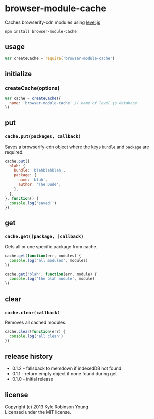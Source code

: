 # browser-module-cache

Caches browserify-cdn modules using [level.js](https://github.com/maxogden/level.js)

```shell
npm install browser-module-cache
```

## usage

```javascript
var createCache = require('browser-module-cache')
```

## initialize

### createCache(options)

```javascript
var cache = createCache({
  name: 'browser-module-cache' // name of level.js database
})
```

## put

### `cache.put(packages, callback)`
Saves a browserify-cdn object where the keys `bundle` and `package` are required.

```javascript
cache.put({
  blah: {
    bundle: 'blahblahblah',
    package: {
      name: 'blah',
      author: 'The Dude',
    },
  },
}, function() {
  console.log('saved!')
})
```

## get

### `cache.get([package, ]callback)`
Gets all or one specific package from cache.

```javascript
cache.get(function(err, modules) {
  console.log('all modules', modules)
})

cache.get('blah', function(err, module) {
  console.log('the blah module', module)
})
```

## clear

### `cache.clear(callback)`
Removes all cached modules.

```javascript
cache.clear(function(err) {
  console.log('all clean')
})
```

## release history
* 0.1.2 - fallsback to memdown if indexedDB not found
* 0.1.1 - return empty object if none found during get
* 0.1.0 - initial release

## license
Copyright (c) 2013 Kyle Robinson Young  
Licensed under the MIT license.